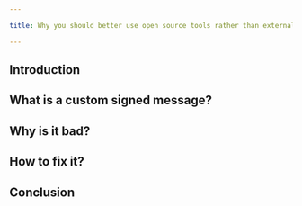 ```yaml
---

title: Why you should better use open source tools rather than external paid services

---
```


## Introduction


## What is a custom signed message?


## Why is it bad?


## How to fix it?


## Conclusion